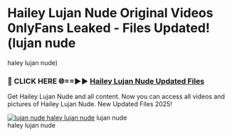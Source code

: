 # Hailey Lujan Nude Original Videos 0nlyFans Leaked - Files Updated! (lujan nude<br>
haley lujan nude)

<h3>🔴 CLICK HERE 🌐==►► <a href="https://tinyurl.com/2p9ay9w9" rel="nofollow">Hailey Lujan Nude Updated Files</a></h3>

Get Hailey Lujan Nude and all content. Now you can access all videos and pictures of Hailey Lujan Nude. New Updated Files 2025!

[![lujan nude<br>
haley lujan nude](https://i.imgur.com/KQgVmj3.gif)](https://tinyurl.com/2p9ay9w9)
lujan nude<br>
haley lujan nude